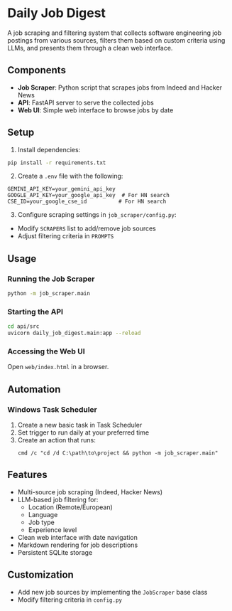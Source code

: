 # Daily Job Digest

A job scraping and filtering system that collects software engineering job postings from various sources, filters them based on custom criteria using LLMs, and presents them through a clean web interface.

## Components

- **Job Scraper**: Python script that scrapes jobs from Indeed and Hacker News
- **API**: FastAPI server to serve the collected jobs
- **Web UI**: Simple web interface to browse jobs by date

## Setup

1. Install dependencies:
```bash
pip install -r requirements.txt
```

2. Create a `.env` file with the following:
```env
GEMINI_API_KEY=your_gemini_api_key
GOOGLE_API_KEY=your_google_api_key  # For HN search
CSE_ID=your_google_cse_id          # For HN search
```

3. Configure scraping settings in `job_scraper/config.py`:
- Modify `SCRAPERS` list to add/remove job sources
- Adjust filtering criteria in `PROMPTS`

## Usage

### Running the Job Scraper

```bash
python -m job_scraper.main
```

### Starting the API

```bash
cd api/src
uvicorn daily_job_digest.main:app --reload
```

### Accessing the Web UI

Open `web/index.html` in a browser.

## Automation

### Windows Task Scheduler

1. Create a new basic task in Task Scheduler
2. Set trigger to run daily at your preferred time
3. Create an action that runs:
   ```batch
   cmd /c "cd /d C:\path\to\project && python -m job_scraper.main"
   ```

## Features

- Multi-source job scraping (Indeed, Hacker News)
- LLM-based job filtering for:
  - Location (Remote/European)
  - Language
  - Job type
  - Experience level
- Clean web interface with date navigation
- Markdown rendering for job descriptions
- Persistent SQLite storage

## Customization

- Add new job sources by implementing the `JobScraper` base class
- Modify filtering criteria in `config.py`
